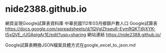 # nide2388.github.io
網頁呈現Google試算表資料庫
中華民國112年03月鄉鎮戶數人口
Google試算表
https://docs.google.com/spreadsheets/d/1QVglZhseu6-EymRQKTi6jXYK-t5xQVE_rUGApigAr1E/edit?usp=sharing
網站連結
https://nide2388.github.io/

Google試算表轉換JSON檔案具體方式在google_excel_to_json.md
